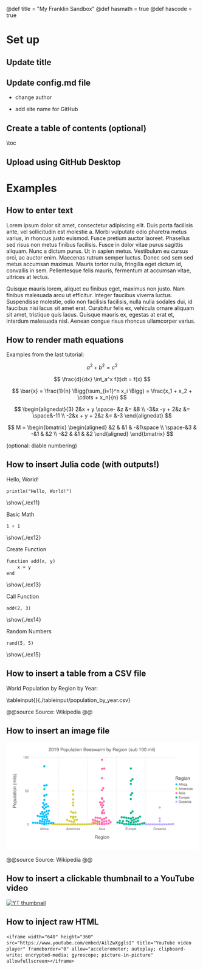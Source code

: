 @def title = "My Franklin Sandbox"
@def hasmath = true
@def hascode = true

# Set up

## Update title

## Update config.md file

* change author

* add site name for GitHub

## Create a table of contents (optional)

\toc

## Upload using GitHub Desktop

# Examples

## How to enter text

 Lorem ipsum dolor sit amet, consectetur adipiscing elit. Duis porta facilisis ante, vel sollicitudin est molestie a. Morbi vulputate odio pharetra metus varius, in rhoncus justo euismod. Fusce pretium auctor laoreet. Phasellus sed risus non metus finibus facilisis. Fusce in dolor vitae purus sagittis aliquam. Nunc a dictum purus. Ut in sapien metus. Vestibulum eu cursus orci, ac auctor enim. Maecenas rutrum semper luctus. Donec sed sem sed metus accumsan maximus. Mauris tortor nulla, fringilla eget dictum id, convallis in sem. Pellentesque felis mauris, fermentum at accumsan vitae, ultrices at lectus.

Quisque mauris lorem, aliquet eu finibus eget, maximus non justo. Nam finibus malesuada arcu ut efficitur. Integer faucibus viverra luctus. Suspendisse molestie, odio non facilisis facilisis, nulla nulla sodales dui, id faucibus nisi lacus sit amet erat. Curabitur felis ex, vehicula ornare aliquam sit amet, tristique quis lacus. Quisque mauris ex, egestas at erat et, interdum malesuada nisl. Aenean congue risus rhoncus ullamcorper varius. 

## How to render math equations

Examples from the last tutorial:

$$ a^2 + b^2 = c^2 $$

$$ \frac{d}{dx} \int_a^x f(t)dt = f(x) $$

$$ \bar{x} = \frac{1}{n} \Bigg(\sum_{i=1}^n x_i \Bigg) = \frac{x_1 + x_2 + \cdots + x_n}{n} $$

$$
    \begin{alignedat}{3}
        2&x + y \space- &z &= &8 \\
        -3&x -y + 2&z &= \space&-11 \\
        -2&x + y + 2&z &= &-3
    \end{alignedat}
$$

$$
    M =
        \begin{bmatrix}
            \begin{aligned}
                &2 & &1 & -&1\space \\
                \space-&3 & -&1 & &2 \\
                -&2 & &1 & &2
            \end{aligned}
        \end{bmatrix}
$$

(optional: diable numbering)

## How to insert Julia code (with outputs!)

Hello, World!

```julia:./ex11
println("Hello, World!")
```

\show{./ex11}

Basic Math

```julia:./ex12
1 + 1
```

\show{./ex12}

Create Function

```julia:./ex13
function add(x, y)
    x + y
end
```

\show{./ex13}

Call Function

```julia:./ex14
add(2, 3)
```

\show{./ex14}

Random Numbers

```julia:./ex15
rand(5, 5)
```

\show{./ex15}

## How to insert a table from a CSV file

World Population by Region by Year:

\tableinput{}{./tableinput/population_by_year.csv}

@@source
Source: Wikipedia
@@

## How to insert an image file

![beeswarm plot of population by region](/assets/p_beeswarm_region.svg)

@@source
Source: Wikipedia
@@

## How to insert a clickable thumbnail to a YouTube video

[![YT thumbnail](https://img.youtube.com/vi/AilZwXgglsI/0.jpg)](https://youtu.be/AilZwXgglsI)

## How to inject raw HTML

~~~
<iframe width="640" height="360" src="https://www.youtube.com/embed/AilZwXgglsI" title="YouTube video player" frameborder="0" allow="accelerometer; autoplay; clipboard-write; encrypted-media; gyroscope; picture-in-picture" allowfullscreen></iframe>
~~~



<!-- # Franklin syntax sandbox

This page is meant as a sandbox for Franklin Syntax so that you can quickly practice or experience things.

## Sandbox

Write whatever you want here to practice Franklin Syntax:

```julia:./ex1
using LinearAlgebra, Random
Random.seed!(135)
a, b = randn(50), randn(50)
println(dot(a, b))
println(sum(ai * bi for (ai, bi) ∈ zip(a, b)))
```

\output{./ex1}

(yet another example that floating point arithmetics can be complicated).

$$ \forall x \in \R:\quad \scal{x, x} \ge 0 $$

\newcommand{\E}{\mathbb E}

Surely some people remember the ordering, but I always forget:

$$ \varphi(\E[X]) \le \E[\varphi(X)] $$

for $\varphi$ convex. -->

